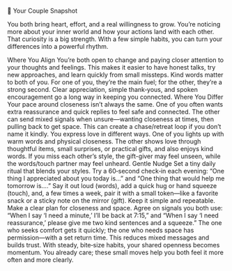 💫 Your Couple Snapshot

You both bring heart, effort, and a real willingness to grow. You’re noticing more about your inner world and how your actions land with each other. That curiosity is a big strength. With a few simple habits, you can turn your differences into a powerful rhythm.

Where You Align
You’re both open to change and paying closer attention to your thoughts and feelings. This makes it easier to have honest talks, try new approaches, and learn quickly from small missteps.
Kind words matter to both of you. For one of you, they’re the main fuel; for the other, they’re a strong second. Clear appreciation, simple thank‑yous, and spoken encouragement go a long way in keeping you connected.
Where You Differ
Your pace around closeness isn’t always the same. One of you often wants extra reassurance and quick replies to feel safe and connected. The other can send mixed signals when unsure—wanting closeness at times, then pulling back to get space. This can create a chase/retreat loop if you don’t name it kindly.
You express love in different ways. One of you lights up with warm words and physical closeness. The other shows love through thoughtful items, small surprises, or practical gifts, and also enjoys kind words. If you miss each other’s style, the gift-giver may feel unseen, while the words/touch partner may feel unheard.
Gentle Nudge
Set a tiny daily ritual that blends your styles. Try a 60‑second check‑in each evening: “One thing I appreciated about you today is…” and “One thing that would help me tomorrow is….” Say it out loud (words), add a quick hug or hand squeeze (touch), and, a few times a week, pair it with a small token—like a favorite snack or a sticky note on the mirror (gift). Keep it simple and repeatable.
Make a clear plan for closeness and space. Agree on signals you both use: “When I say ‘I need a minute,’ I’ll be back at 7:15,” and “When I say ‘I need reassurance,’ please give me two kind sentences and a squeeze.” The one who seeks comfort gets it quickly; the one who needs space has permission—with a set return time. This reduces mixed messages and builds trust.
With steady, bite‑size habits, your shared openness becomes momentum. You already care; these small moves help you both feel it more often and more clearly.
